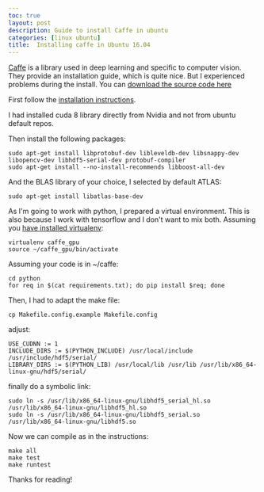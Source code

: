 ```yaml
---
toc: true
layout: post
description: Guide to install Caffe in ubuntu
categories: [linux ubuntu]
title:  Installing caffe in Ubuntu 16.04
---
```


[Caffe](http://caffe.berkeleyvision.org) is a library used in deep learning and specific to computer vision.
They provide an installation guide, which is quite nice. But I experienced problems during the install.
You can [download the source code here](https://github.com/BVLC/caffe)

First follow the [installation instructions](http://caffe.berkeleyvision.org/installation.html).

I had installed cuda 8 library directly from Nvidia and not from ubuntu default repos.

 Then install the following packages:
```shell
sudo apt-get install libprotobuf-dev libleveldb-dev libsnappy-dev libopencv-dev libhdf5-serial-dev protobuf-compiler
sudo apt-get install --no-install-recommends libboost-all-dev
```

And the BLAS library of your choice, I selected by default ATLAS:
 
```shell
sudo apt-get install libatlas-base-dev
```

As I'm going to work with python, I prepared a virtual environment. This is also because I work with tensorflow and I don't want to mix both.
Assuming you [have installed virtualenv](https://virtualenv.pypa.io/en/stable/):

```ssh 
virtualenv caffe_gpu
source ~/caffe_gpu/bin/activate
```

Assuming your code is in ~/caffe:

```shell 
cd python
for req in $(cat requirements.txt); do pip install $req; done
```

Then, I had to adapt the make file:

```shell 
cp Makefile.config.example Makefile.config
```

adjust:
```init
USE_CUDNN := 1
INCLUDE_DIRS := $(PYTHON_INCLUDE) /usr/local/include /usr/include/hdf5/serial/
LIBRARY_DIRS := $(PYTHON_LIB) /usr/local/lib /usr/lib /usr/lib/x86_64-linux-gnu/hdf5/serial/
```
finally do a symbolic link:

```shell 
sudo ln -s /usr/lib/x86_64-linux-gnu/libhdf5_serial_hl.so /usr/lib/x86_64-linux-gnu/libhdf5_hl.so
sudo ln -s /usr/lib/x86_64-linux-gnu/libhdf5_serial.so /usr/lib/x86_64-linux-gnu/libhdf5.so
```

Now we can compile as in the instructions:
 
```shell
make all
make test
make runtest
```

Thanks for reading!

